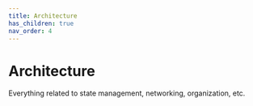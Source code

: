 ```yaml
---
title: Architecture
has_children: true
nav_order: 4
---
```


# Architecture

Everything related to state management, networking, organization, etc.